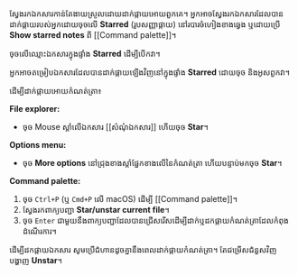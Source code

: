 ស្វែងរកឯកសារកាន់តែងាយស្រួលដោយដាក់ផ្កាយអោយពួកគេ។ អ្នកអាចស្វែងរកឯកសារដែលបានដាក់ផ្កាយរបស់អ្នកដោយចុចលើ **Starred** (រូបសញ្ញាផ្កាយ) នៅរបារចំហៀងខាងឆ្វេង ឬដោយប្រើ **Show starred notes** ពី [[Command palette]]។

ចុច​លើ​ឈ្មោះ​ឯកសារ​ក្នុង​ផ្ទាំង **Starred** ដើម្បីបើកវា។

អ្នកអាចតម្រៀបឯកសារដែលបានដាក់ផ្កាយឡើងវិញនៅក្នុងផ្ទាំង **Starred** ដោយចុច និងអូសពួកវា។

ដើម្បីដាក់ផ្កាយអោយកំណត់ត្រា៖

**File explorer:**

- ចុច Mouse ស្ដាំលើឯកសារ [[សំណំុឯកសារ]] ហើយចុច **Star**។

**Options menu:**

- ចុច **More options** នៅជ្រុងខាងស្តាំផ្នែកខាងលើនៃកំណត់ត្រា ហើយបន្ទាប់មកចុច **Star**។

**Command palette:**

1. ចុច `Ctrl+P` (ឬ `Cmd+P` លើ macOS) ដើម្បី [[Command palette]]។
2. ស្វែងរកពាក្យបញ្ជា **Star/unstar current file**។
3. ចុច `Enter` ជាមួយនឹងពាក្យបញ្ជាដែលបានជ្រើសរើសដើម្បីដាក់ឬដកផ្កាយកំណត់ត្រាដែលកំពុងដំណើរការ។

ដើម្បី​ដក​ផ្កាយ​ឯកសារ សូម​ប្រើ​ជំហាន​ដូចគ្នា​នឹង​ពេល​ដាក់​ផ្កាយ​កំណត់ត្រា។ តែជម្រើសជំនួសវិញបង្ហាញ **Unstar**។

